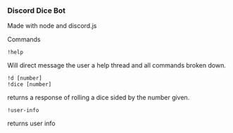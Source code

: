 ### Discord Dice Bot

Made with node and discord.js

Commands

```
!help
```
Will direct message the user a help thread and all commands broken down.

```
!d [number]
!dice [number]
```
returns a response of rolling a dice sided by the number given.

```
!user-info
```
returns user info



